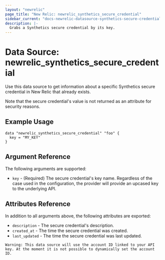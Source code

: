 ```yaml
---
layout: "newrelic"
page_title: "New Relic: newrelic_synthetics_secure_credential"
sidebar_current: "docs-newrelic-datasource-synthetics-secure-credential"
description: |-
  Grabs a Synthetics secure credential by its key.
---
```


# Data Source: newrelic\_synthetics\_secure\_credential

Use this data source to get information about a specific Synthetics secure credential in New Relic that already exists.

Note that the secure credential's value is not returned as an attribute for security reasons.

## Example Usage

```hcl
data "newrelic_synthetics_secure_credential" "foo" {
  key = "MY_KEY"
}
```

## Argument Reference

The following arguments are supported:

  * `key` - (Required) The secure credential's key name.  Regardless of the case used in the configuration, the provider will provide an upcased key to the underlying API.

## Attributes Reference

In addition to all arguments above, the following attributes are exported:

  * `description` - The secure credential's description.
  * `created_at` - The time the secure credential was created.
  * `last_updated` - The time the secure credential was last updated.

```
Warning: This data source will use the account ID linked to your API key. At the moment it is not possible to dynamically set the account ID.
```
